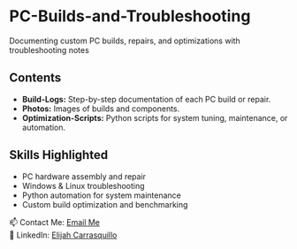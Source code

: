# PC-Builds-and-Troubleshooting
Documenting custom PC builds, repairs, and optimizations with troubleshooting notes


## Contents
- **Build-Logs:** Step-by-step documentation of each PC build or repair.
- **Photos:** Images of builds and components.
- **Optimization-Scripts:** Python scripts for system tuning, maintenance, or automation.

## Skills Highlighted
- PC hardware assembly and repair
- Windows & Linux troubleshooting
- Python automation for system maintenance
- Custom build optimization and benchmarking

📫 Contact Me: [Email Me](mailto:elijajc96@gmail.com)  
🔗 LinkedIn: [Elijah Carrasquillo](https://www.linkedin.com/in/elijah-carrasquillo-aa756b231)
